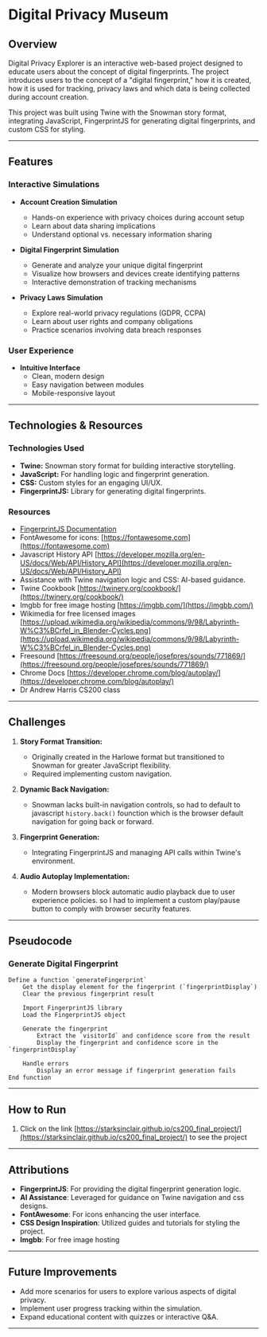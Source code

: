 # Digital Privacy Museum

## Overview
Digital Privacy Explorer is an interactive web-based project designed to educate users about the concept of digital fingerprints. The project introduces users to the concept of a "digital fingerprint," how it is created, how it is used for tracking, privacy laws and which data is being collected during account creation.

This project was built using Twine with the Snowman story format, integrating JavaScript, FingerprintJS for generating digital fingerprints, and custom CSS for styling.

---

## Features

### Interactive Simulations
- **Account Creation Simulation**
  - Hands-on experience with privacy choices during account setup
  - Learn about data sharing implications
  - Understand optional vs. necessary information sharing

- **Digital Fingerprint Simulation**
  - Generate and analyze your unique digital fingerprint
  - Visualize how browsers and devices create identifying patterns
  - Interactive demonstration of tracking mechanisms

- **Privacy Laws Simulation**
  - Explore real-world privacy regulations (GDPR, CCPA)
  - Learn about user rights and company obligations
  - Practice scenarios involving data breach responses

### User Experience
- **Intuitive Interface**
  - Clean, modern design
  - Easy navigation between modules
  - Mobile-responsive layout

---

## Technologies & Resources

### Technologies Used
- **Twine:** Snowman story format for building interactive storytelling.
- **JavaScript:** For handling logic and fingerprint generation.
- **CSS:** Custom styles for an engaging UI/UX.
- **FingerprintJS:** Library for generating digital fingerprints.

### Resources
- [FingerprintJS Documentation](https://fingerprint.com)
- FontAwesome for icons: [https://fontawesome.com](https://fontawesome.com)
- Javascript History API [https://developer.mozilla.org/en-US/docs/Web/API/History_API](https://developer.mozilla.org/en-US/docs/Web/API/History_API)
- Assistance with Twine navigation logic and CSS: AI-based guidance.
- Twine Cookbook [https://twinery.org/cookbook/](https://twinery.org/cookbook/)
- Imgbb for free image hosting [https://imgbb.com/](https://imgbb.com/)
- Wikimedia for free licensed images [https://upload.wikimedia.org/wikipedia/commons/9/98/Labyrinth-W%C3%BCrfel_in_Blender-Cycles.png](https://upload.wikimedia.org/wikipedia/commons/9/98/Labyrinth-W%C3%BCrfel_in_Blender-Cycles.png)
- Freesound [https://freesound.org/people/josefpres/sounds/771869/](https://freesound.org/people/josefpres/sounds/771869/)
- Chrome Docs [https://developer.chrome.com/blog/autoplay/](https://developer.chrome.com/blog/autoplay/)
- Dr Andrew Harris CS200 class

---

## Challenges
1. **Story Format Transition:**
   - Originally created in the Harlowe format but transitioned to Snowman for greater JavaScript flexibility.
   - Required implementing custom navigation.

2. **Dynamic Back Navigation:**
   - Snowman lacks built-in navigation controls, so had to default to javascript `history.back()` founction which is the browser default navigation for going back or forward.

3. **Fingerprint Generation:**
   - Integrating FingerprintJS and managing  API calls within Twine's environment.
     
4. **Audio Autoplay Implementation:**
   - Modern browsers block automatic audio playback due to user experience policies. so I had to implement a custom play/pause button to comply with browser security features.

---

## Pseudocode

### Generate Digital Fingerprint
```plaintext
Define a function `generateFingerprint`
    Get the display element for the fingerprint (`fingerprintDisplay`)
    Clear the previous fingerprint result

    Import FingerprintJS library
    Load the FingerprintJS object

    Generate the fingerprint
        Extract the `visitorId` and confidence score from the result
        Display the fingerprint and confidence score in the `fingerprintDisplay`

    Handle errors
        Display an error message if fingerprint generation fails
End function
```
---

## How to Run
1. Click on the link [https://starksinclair.github.io/cs200_final_project/](https://starksinclair.github.io/cs200_final_project/) to see the project
   
---

## Attributions
- **FingerprintJS**: For providing the digital fingerprint generation logic.
- **AI Assistance**: Leveraged for guidance on Twine navigation and css designs.
- **FontAwesome**: For icons enhancing the user interface.
- **CSS Design Inspiration**: Utilized guides and tutorials for styling the project.
- **Imgbb**: For free image hosting

---

## Future Improvements
- Add more scenarios for users to explore various aspects of digital privacy.
- Implement user progress tracking within the simulation.
- Expand educational content with quizzes or interactive Q&A.

---

